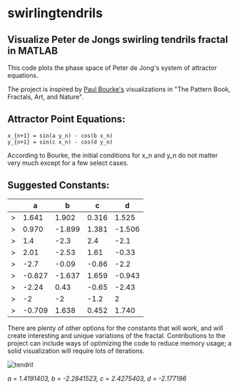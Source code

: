 # swirlingtendrils
## Visualize Peter de Jongs swirling tendrils fractal in MATLAB

This code plots the phase space of Peter de Jong's system of attractor equations.


The project is inspired by [Paul Bourke's](http://paulbourke.net/) visualizations in "The Pattern Book, Fractals, Art, and Nature".



## Attractor Point Equations:

```
x_{n+1] = sin(a y_n) - cos(b x_n)
y_{n+1} = sin(c x_n) - cos(d y_n)
```

According to Bourke, the initial conditions for x_n and y_n do not matter very much except for a few select cases.



## Suggested Constants:


| | a | b | c | d
------------- | ------------ | ------------- | ------------- | -------------
| \> | 1.641 | 1.902 | 0.316 | 1.525
| \> | 0.970 | -1.899 | 1.381 | -1.506
| \> | 1.4 | -2.3 | 2.4 | -2.1
| \> | 2.01 | -2.53 | 1.61 | -0.33
| \> | -2.7 | -0.09 | -0.86 | -2.2
| \> | -0.827 | -1.637 | 1.659 | -0.943
| \> | -2.24 | 0.43 | -0.65 | -2.43
| \> | -2 | -2 | -1.2 | 2
| \> | -0.709 | 1.638 | 0.452 | 1.740

There are plenty of other options for the constants that will work, and will create interesting and unique variations of the fractal. Contributions to the project can include ways of optimizing the code to reduce memory usage; a solid visualization will require lots of iterations.


  ![tendril](http://www.complexification.net/gallery/machines/peterdejong/peterdejong0005.jpg)
  
  
  *a = 1.4191403, b = -2.2841523, c = 2.4275403, d = -2.177196*
